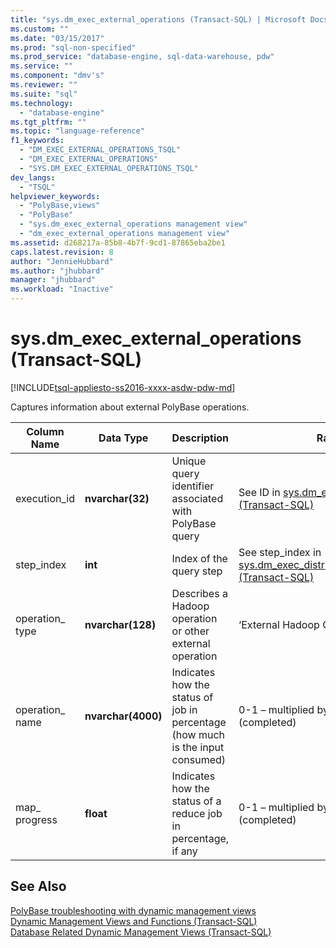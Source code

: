 ```yaml
---
title: "sys.dm_exec_external_operations (Transact-SQL) | Microsoft Docs"
ms.custom: ""
ms.date: "03/15/2017"
ms.prod: "sql-non-specified"
ms.prod_service: "database-engine, sql-data-warehouse, pdw"
ms.service: ""
ms.component: "dmv's"
ms.reviewer: ""
ms.suite: "sql"
ms.technology: 
  - "database-engine"
ms.tgt_pltfrm: ""
ms.topic: "language-reference"
f1_keywords: 
  - "DM_EXEC_EXTERNAL_OPERATIONS_TSQL"
  - "DM_EXEC_EXTERNAL_OPERATIONS"
  - "SYS.DM_EXEC_EXTERNAL_OPERATIONS_TSQL"
dev_langs: 
  - "TSQL"
helpviewer_keywords: 
  - "PolyBase,views"
  - "PolyBase"
  - "sys.dm_exec_external_operations management view"
  - "dm_exec_external_operations management view"
ms.assetid: d268217a-85b8-4b7f-9cd1-87865eba2be1
caps.latest.revision: 8
author: "JennieHubbard"
ms.author: "jhubbard"
manager: "jhubbard"
ms.workload: "Inactive"
---
```

# sys.dm_exec_external_operations (Transact-SQL)
[!INCLUDE[tsql-appliesto-ss2016-xxxx-asdw-pdw-md](../../includes/tsql-appliesto-ss2016-xxxx-asdw-pdw-md.md)]

  Captures information about external PolyBase operations.  
  
|Column Name|Data Type|Description|Range|  
|-----------------|---------------|-----------------|-----------|  
|execution_id|**nvarchar(32)**|Unique query identifier associated with PolyBase query|See ID in [sys.dm_exec_requests &#40;Transact-SQL&#41;](../../relational-databases/system-dynamic-management-views/sys-dm-exec-requests-transact-sql.md)|  
|step_index|**int**|Index of the query step|See step_index in [sys.dm_exec_distributed_request_steps &#40;Transact-SQL&#41;](../../relational-databases/system-dynamic-management-views/sys-dm-exec-distributed-request-steps-transact-sql.md)|  
|operation_ type|**nvarchar(128)**|Describes a Hadoop operation or other external operation|‘External Hadoop Operation’|  
|operation_ name|**nvarchar(4000)**|Indicates how the status of job in percentage (how much is the input consumed)|0-1 – multiplied by factor 100 (completed)|  
|map_  progress|**float**|Indicates how the status of a reduce job in percentage, if any|0-1 – multiplied by factor 100 (completed)|  
  
## See Also  
 [PolyBase troubleshooting with dynamic management views](http://msdn.microsoft.com/library/ce9078b7-a750-4f47-b23e-90b83b783d80)   
 [Dynamic Management Views and Functions &#40;Transact-SQL&#41;](~/relational-databases/system-dynamic-management-views/system-dynamic-management-views.md)   
 [Database Related Dynamic Management Views &#40;Transact-SQL&#41;](../../relational-databases/system-dynamic-management-views/database-related-dynamic-management-views-transact-sql.md)  
  
  
